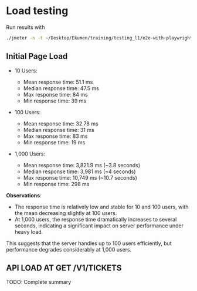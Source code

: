 # Load testing

Run results with

```sh
./jmeter -n -t ~/Desktop/Ekumen/training/testing_l1/e2e-with-playwright/load_testing/JMeter.jmx
```

## Initial Page Load

- 10 Users:

  - Mean response time: 51.1 ms
  - Median response time: 47.5 ms
  - Max response time: 84 ms
  - Min response time: 39 ms

- 100 Users:

  - Mean response time: 32.78 ms
  - Median response time: 31 ms
  - Max response time: 83 ms
  - Min response time: 19 ms

- 1,000 Users:

  - Mean response time: 3,821.9 ms (~3.8 seconds)
  - Median response time: 3,981 ms (~4 seconds)
  - Max response time: 10,749 ms (~10.7 seconds)
  - Min response time: 298 ms

**Observations**:

- The response time is relatively low and stable for 10 and 100 users, with the mean decreasing slightly at 100 users.
- At 1,000 users, the response time dramatically increases to several seconds, indicating a significant impact on server performance under heavy load.

This suggests that the server handles up to 100 users efficiently, but performance degrades considerably at 1,000 users.

## API LOAD AT GET /V1/TICKETS

TODO: Complete summary
